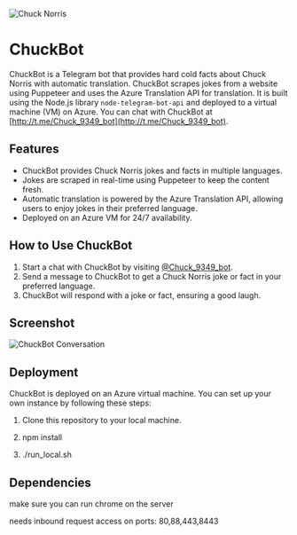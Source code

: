 ![Chuck Norris](https://pngimg.com/uploads/chuck_norris/chuck_norris_PNG14.png)
# ChuckBot

ChuckBot is a Telegram bot that provides hard cold facts about Chuck Norris with automatic translation. ChuckBot scrapes jokes from a website using Puppeteer and uses the Azure Translation API for translation. It is built using the Node.js library `node-telegram-bot-api` and deployed to a virtual machine (VM) on Azure. You can chat with ChuckBot at [http://t.me/Chuck_9349_bot](http://t.me/Chuck_9349_bot).

## Features
- ChuckBot provides Chuck Norris jokes and facts in multiple languages.
- Jokes are scraped in real-time using Puppeteer to keep the content fresh.
- Automatic translation is powered by the Azure Translation API, allowing users to enjoy jokes in their preferred language.
- Deployed on an Azure VM for 24/7 availability.

## How to Use ChuckBot
1. Start a chat with ChuckBot by visiting [@Chuck_9349_bot](http://t.me/Chuck_9349_bot).
2. Send a message to ChuckBot to get a Chuck Norris joke or fact in your preferred language.
3. ChuckBot will respond with a joke or fact, ensuring a good laugh.

## Screenshot
![ChuckBot Conversation]()

## Deployment
ChuckBot is deployed on an Azure virtual machine. You can set up your own instance by following these steps:

1. Clone this repository to your local machine.

2. npm install

3. ./run_local.sh

## Dependencies

make sure you can run chrome on the server

needs inbound request access on ports: 80,88,443,8443
